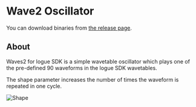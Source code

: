 # Wave2 Oscillator

You can download binaries from [the release page](https://github.com/boochow/waves2/releases).

## About

Waves2 for logue SDK is a simple wavetable oscillator which plays one of the pre-defined 90 waveforms in the logue SDK wavetables.

The shape parameter increases the number of times the waveform is repeated in one cycle.

![Shape](https://raw.githubusercontent.com/boochow/Waves2/images/waves2.gif)